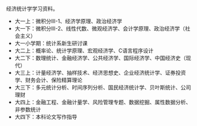 经济统计学学习资料。

- 大一上：微积分III-1、经济学原理、政治经济学
- 大一下：微积分III-2、线性代数、微观经济学、会计学原理、政治经济学（社会主义）
- 大一小学期：统计系新生研讨课
- 大二上：概率论、统计学原理、宏观经济学、C语言程序设计
- 大二下：数理统计、金融经济学、公共经济学、国际经济学、中国经济史（现代）
- 大三上：计量经济学、抽样技术、经济思想史、企业经济统计学、证券投资学、财务会计、保险精算理论
- 大三下：多元统计分析、时间序列分析、国民经济统计学、贝叶斯统计、公司理财
- 大四上：金融工程、金融计量学、风险管理专题、数据挖掘、属性数据分析、非参数统计
- 大四下：本科论文写作指导
